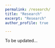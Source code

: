 ```yaml
---
permalink: /research/
title: "Research"
excerpt: "Research"
author_profile: true

---
```


To be updated...
